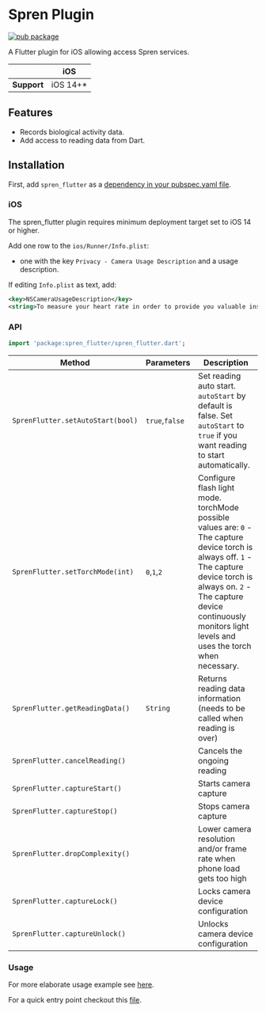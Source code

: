 # Spren Plugin

[![pub package](https://img.shields.io/pub/v/spren_flutter.svg)](https://pub.dev/packages/spren_flutter)

A Flutter plugin for iOS allowing access Spren services.

|                | iOS     |
|----------------|---------|
| **Support**    | iOS 14+*|

## Features

* Records biological activity data.
* Add access to reading data from Dart.

## Installation

First, add `spren_flutter` as a [dependency in your pubspec.yaml file](https://flutter.dev/using-packages/).

### iOS

The spren_flutter plugin requires minimum deployment target set to iOS 14 or higher.

Add one row to the `ios/Runner/Info.plist`:

* one with the key `Privacy - Camera Usage Description` and a usage description.

If editing `Info.plist` as text, add:

```xml
<key>NSCameraUsageDescription</key>
<string>To measure your heart rate in order to provide you valuable insights.</string>
```

### API
```dart
import 'package:spren_flutter/spren_flutter.dart';
```
| Method                     | Parameters              | Description                                                                               |
|----------------------------|-------------------|-------------------------------------------------------------------------------------------|
| `SprenFlutter.setAutoStart(bool)`           | `true`,`false`          | Set reading auto start. `autoStart` by default is false. Set `autoStart` to `true` if you want reading to start automatically.                                                             |
| `SprenFlutter.setTorchMode(int)`         | `0`,`1`,`2`          | Configure flash light mode. torchMode possible values are: `0` - The capture device torch is always off. `1` - The capture device torch is always on. `2` - The capture device continuously monitors light levels and uses the torch when necessary.                                                                 |
| `SprenFlutter.getReadingData()`        | `String`          | Returns reading data information (needs to be called when reading is over)                                                                 |
| `SprenFlutter.cancelReading()`           |  | Cancels the ongoing reading                                                 |
| `SprenFlutter.captureStart()`                |              | Starts camera capture |
| `SprenFlutter.captureStop()`          |             | Stops camera capture                                                      |
| `SprenFlutter.dropComplexity()`  |   | Lower camera resolution and/or frame rate when phone load gets too high                                                              |
| `SprenFlutter.captureLock()`     |          | Locks camera device configuration      |
| `SprenFlutter.captureUnlock()`     |          | Unlocks camera device configuration      |

### Usage

For more elaborate usage example see [here](https://github.com/Elite-HRV/spren-vision-ios/tree/main/flutter/example).

For a quick entry point checkout this [file](https://github.com/Elite-HRV/spren-vision-ios/tree/main/flutter/example/lib/route/camera/camera.dart). 

